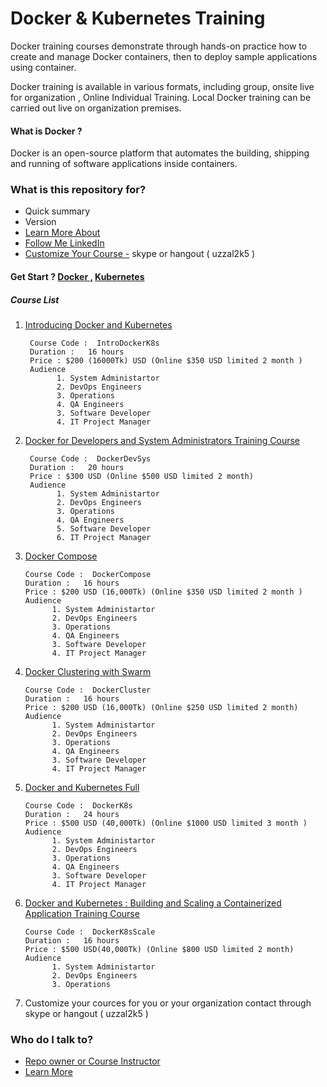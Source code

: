 
# Docker & Kubernetes Training  #

Docker training courses demonstrate through hands-on practice how to create and manage Docker containers, then to deploy sample applications using container.

Docker training is available in various formats, including group, onsite live for organization , Online Individual Training. Local Docker training can be carried out live on organization  premises.

#### What is Docker ?
Docker is an open-source platform that automates the building, shipping and running of software applications inside containers.

### What is this repository for? ###

* Quick summary
* Version
* [Learn More About ](https://github.com/uzzal2k5)
* [ Follow Me LinkedIn ](https://www.linkedin.com/in/uzzal2k5)
* [Customize Your Course -](uzzal2k5@gmail.com) skype or hangout  ( uzzal2k5 ) 

#### Get Start ? [Docker ,](https://docker.com/) [Kubernetes](https://kubernetes.io/)
##### Course List

1) [Introducing Docker and Kubernetes](https://bitbucket.org/uzzal2k5/docker_k8s_training/src/f37aa64d7aa24f7dfdc510e8a8809a555cf83632/docker/introducing%20_docker_kubernetes.md?at=master)
    
        Course Code :  IntroDockerK8s
        Duration :   16 hours 
        Price : $200 (16000Tk) USD (Online $350 USD limited 2 month )
        Audience 
              1. System Administartor
              2. DevOps Engineers
              3. Operations
              4. QA Engineers
              3. Software Developer
              4. IT Project Manager
              
2) [Docker for Developers and System Administrators Training Course](https://bitbucket.org/uzzal2k5/docker_k8s_training/src/f37aa64d7aa24f7dfdc510e8a8809a555cf83632/docker/developer_sysadmin.md?at=master)
        
        Course Code :  DockerDevSys
        Duration :   20 hours 
        Price : $300 USD (Online $500 USD limited 2 month)
        Audience 
              1. System Administartor
              2. DevOps Engineers
              3. Operations
              4. QA Engineers
              5. Software Developer
              6. IT Project Manager

3)  [Docker Compose](https://bitbucket.org/uzzal2k5/docker_k8s_training/src/f37aa64d7aa24f7dfdc510e8a8809a555cf83632/docker/docker_compose.md?at=master)
        
        Course Code :  DockerCompose
        Duration :   16 hours 
        Price : $200 USD (16,000Tk) (Online $350 USD limited 2 month )
        Audience 
              1. System Administartor
              2. DevOps Engineers
              3. Operations
              4. QA Engineers
              3. Software Developer
              4. IT Project Manager
              
4)  [Docker Clustering with Swarm](https://bitbucket.org/uzzal2k5/docker_k8s_training/src/f37aa64d7aa24f7dfdc510e8a8809a555cf83632/docker/docker_clustering_swarm.md?at=master)
    
        Course Code :  DockerCluster
        Duration :   16 hours 
        Price : $200 USD (16,000Tk) (Online $250 USD limited 2 month)
        Audience 
              1. System Administartor
              2. DevOps Engineers
              3. Operations
              4. QA Engineers
              3. Software Developer
              4. IT Project Manager

5)  [Docker and Kubernetes Full](https://bitbucket.org/uzzal2k5/docker_k8s_training/src/f37aa64d7aa24f7dfdc510e8a8809a555cf83632/docker/docker_k8s_full.md?at=master)
        
        Course Code :  DockerK8s
        Duration :   24 hours 
        Price : $500 USD (40,000Tk) (Online $1000 USD limited 3 month )
        Audience 
              1. System Administartor
              2. DevOps Engineers
              3. Operations
              4. QA Engineers
              3. Software Developer
              4. IT Project Manager

6)  [Docker and Kubernetes : Building and Scaling a Containerized Application Training Course](https://bitbucket.org/uzzal2k5/docker_k8s_training/src/f37aa64d7aa24f7dfdc510e8a8809a555cf83632/docker/docker_k8s_building_scaling.md?at=master)
        
        Course Code :  DockerK8sScale
        Duration :   16 hours 
        Price : $500 USD(40,000Tk) (Online $800 USD limited 2 month)
        Audience 
              1. System Administartor
              2. DevOps Engineers
              3. Operations
              

6) Customize your cources for you or your organization contact through skype or hangout ( uzzal2k5 )  
### Who do I talk to? ###

* [Repo owner or Course Instructor](https://www.linkedin.com/in/uzzal2k5)
* [Learn More](https://github.com/uzzal2k5) 


